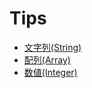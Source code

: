 # Tips

* [文字列(String)](https://github.com/siman-man/Manaby/blob/master/document/tips/String)
* [配列(Array)](https://github.com/siman-man/Manaby/blob/master/document/tips/Array)
* [数値(Integer)](https://github.com/siman-man/Manaby/blob/master/document/tips/Integer)
